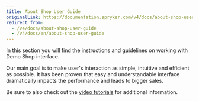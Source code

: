 ```yaml
---
title: About Shop User Guide
originalLink: https://documentation.spryker.com/v4/docs/about-shop-user-guide
redirect_from:
  - /v4/docs/about-shop-user-guide
  - /v4/docs/en/about-shop-user-guide
---
```



In this section you will find the instructions and guidelines on working with Demo Shop interface.

Our main goal is to make user's interaction as simple, intuitive and efficient as possible. It has been proven that easy and understandable interface dramatically impacts the performance and leads to bigger sales.

Be sure to also check out the [video tutorials](/docs/scos/dev/about-spryker/202001.0/videos-and-webinars/videos) for additional information.

